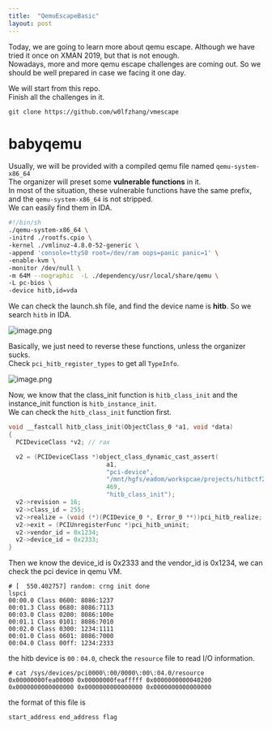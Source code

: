 ```yaml
---
title:  "QemuEscapeBasic"
layout: post
---
```


Today, we are going to learn more about qemu escape. Although we have tried it once on XMAN 2019, but that is not enough.  
Nowadays, more and more qemu escape challenges are coming out. So we should be well prepared in case we facing it one day.  

We will start from this repo.  
Finish all the challenges in it.  
```
git clone https://github.com/w0lfzhang/vmescape
```

# babyqemu
Usually, we will be provided with a compiled qemu file named `qemu-system-x86_64`  
The organizer will preset some **vulnerable functions** in it.  
In most of the situation, these vulnerable functions have the same prefix, and the `qemu-system-x86_64` is not stripped.  
We can easily find them in IDA.  

```bash
#!/bin/sh
./qemu-system-x86_64 \
-initrd ./rootfs.cpio \
-kernel ./vmlinuz-4.8.0-52-generic \
-append 'console=ttyS0 root=/dev/ram oops=panic panic=1' \
-enable-kvm \
-monitor /dev/null \
-m 64M --nographic  -L ./dependency/usr/local/share/qemu \
-L pc-bios \
-device hitb,id=vda
```
We can check the launch.sh file, and find the device name is **hitb**. So we search `hitb` in IDA. 

![image.png](https://i.loli.net/2021/03/19/6fgiFKOeD2zmCJv.png)

Basically, we just need to reverse these functions, unless the organizer sucks.    
Check `pci_hitb_register_types` to get all `TypeInfo`.  

![image.png](https://i.loli.net/2021/03/19/UnEWtpydKk96Bre.png)

Now, we know that the class_init function is `hitb_class_init` and the instance_init function is `hitb_instance_init`.  
We can check the `hitb_class_init` function first.  
```C
void __fastcall hitb_class_init(ObjectClass_0 *a1, void *data)
{
  PCIDeviceClass *v2; // rax

  v2 = (PCIDeviceClass *)object_class_dynamic_cast_assert(
                           a1,
                           "pci-device",
                           "/mnt/hgfs/eadom/workspcae/projects/hitbctf2017/babyqemu/qemu/hw/misc/hitb.c",
                           469,
                           "hitb_class_init");
  v2->revision = 16;
  v2->class_id = 255;
  v2->realize = (void (*)(PCIDevice_0 *, Error_0 **))pci_hitb_realize;
  v2->exit = (PCIUnregisterFunc *)pci_hitb_uninit;
  v2->vendor_id = 0x1234;
  v2->device_id = 0x2333;
}
```
Then we know the device_id is 0x2333 and the vendor_id is 0x1234, we can check the pci device in qemu VM.  
```
# [  550.402757] random: crng init done
lspci
00:00.0 Class 0600: 8086:1237
00:01.3 Class 0680: 8086:7113
00:03.0 Class 0200: 8086:100e
00:01.1 Class 0101: 8086:7010
00:02.0 Class 0300: 1234:1111
00:01.0 Class 0601: 8086:7000
00:04.0 Class 00ff: 1234:2333
```
the hitb device is `00：04.0`, check the `resource` file to read I/O information.  
```
# cat /sys/devices/pci0000\:00/0000\:00\:04.0/resource
0x00000000fea00000 0x00000000feafffff 0x0000000000040200
0x0000000000000000 0x0000000000000000 0x0000000000000000
```
the format of this file is  
```
start_address end_address flag
```










